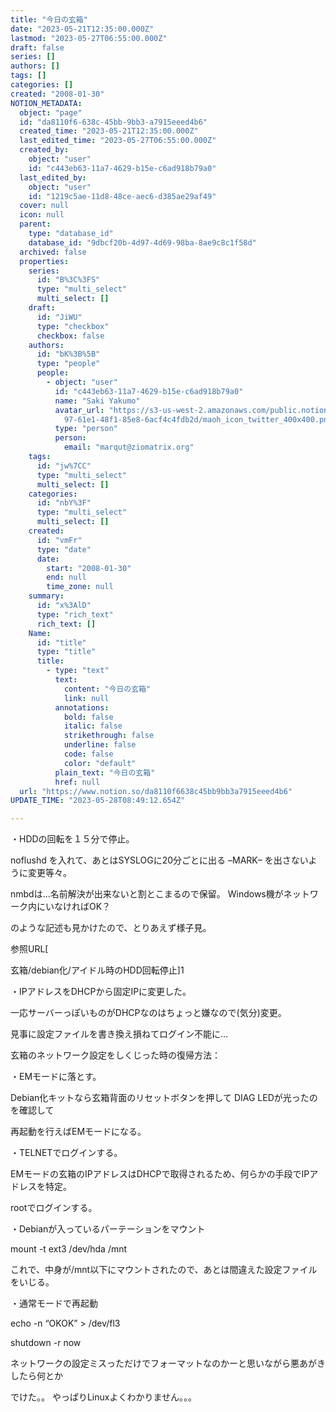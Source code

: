 ```yaml
---
title: "今日の玄箱"
date: "2023-05-21T12:35:00.000Z"
lastmod: "2023-05-27T06:55:00.000Z"
draft: false
series: []
authors: []
tags: []
categories: []
created: "2008-01-30"
NOTION_METADATA:
  object: "page"
  id: "da8110f6-638c-45bb-9bb3-a7915eeed4b6"
  created_time: "2023-05-21T12:35:00.000Z"
  last_edited_time: "2023-05-27T06:55:00.000Z"
  created_by:
    object: "user"
    id: "c443eb63-11a7-4629-b15e-c6ad918b79a0"
  last_edited_by:
    object: "user"
    id: "1219c5ae-11d8-48ce-aec6-d385ae29af49"
  cover: null
  icon: null
  parent:
    type: "database_id"
    database_id: "9dbcf20b-4d97-4d69-98ba-8ae9c8c1f58d"
  archived: false
  properties:
    series:
      id: "B%3C%3FS"
      type: "multi_select"
      multi_select: []
    draft:
      id: "JiWU"
      type: "checkbox"
      checkbox: false
    authors:
      id: "bK%3B%5B"
      type: "people"
      people:
        - object: "user"
          id: "c443eb63-11a7-4629-b15e-c6ad918b79a0"
          name: "Saki Yakumo"
          avatar_url: "https://s3-us-west-2.amazonaws.com/public.notion-static.com/3ad1c4\
            97-61e1-48f1-85e8-6acf4c4fdb2d/maoh_icon_twitter_400x400.png"
          type: "person"
          person:
            email: "marqut@ziomatrix.org"
    tags:
      id: "jw%7CC"
      type: "multi_select"
      multi_select: []
    categories:
      id: "nbY%3F"
      type: "multi_select"
      multi_select: []
    created:
      id: "vmFr"
      type: "date"
      date:
        start: "2008-01-30"
        end: null
        time_zone: null
    summary:
      id: "x%3AlD"
      type: "rich_text"
      rich_text: []
    Name:
      id: "title"
      type: "title"
      title:
        - type: "text"
          text:
            content: "今日の玄箱"
            link: null
          annotations:
            bold: false
            italic: false
            strikethrough: false
            underline: false
            code: false
            color: "default"
          plain_text: "今日の玄箱"
          href: null
  url: "https://www.notion.so/da8110f6638c45bb9bb3a7915eeed4b6"
UPDATE_TIME: "2023-05-28T08:49:12.654Z"

---
```

<link rel="stylesheet" href="https://cdn.jsdelivr.net/npm/katex@0.16.2/dist/katex.min.css" integrity="sha384-bYdxxUwYipFNohQlHt0bjN/LCpueqWz13HufFEV1SUatKs1cm4L6fFgCi1jT643X" crossorigin="anonymous">


・HDDの回転を１５分で停止。


noflushd を入れて、あとはSYSLOGに20分ごとに出る –MARK– を出さないように変更等々。


nmbdは…名前解決が出来ないと割とこまるので保留。 Windows機がネットワーク内にいなければOK？


のような記述も見かけたので、とりあえず様子見。


参照URL[


玄箱/debian化/アイドル時のHDD回転停止]1


・IPアドレスをDHCPから固定IPに変更した。


一応サーバーっぽいものがDHCPなのはちょっと嫌なので(気分)変更。


見事に設定ファイルを書き換え損ねてログイン不能に…


玄箱のネットワーク設定をしくじった時の復帰方法：


・EMモードに落とす。


Debian化キットなら玄箱背面のリセットボタンを押して DIAG LEDが光ったのを確認して


再起動を行えばEMモードになる。


・TELNETでログインする。


EMモードの玄箱のIPアドレスはDHCPで取得されるため、何らかの手段でIPアドレスを特定。


rootでログインする。


・Debianが入っているパーテーションをマウント


mount -t ext3 /dev/hda /mnt


これで、中身が/mnt以下にマウントされたので、あとは間違えた設定ファイルをいじる。


・通常モードで再起動


echo -n “OKOK” > /dev/fl3


shutdown -r now


ネットワークの設定ミスっただけでフォーマットなのかーと思いながら悪あがきしたら何とか


でけた。。 やっぱりLinuxよくわかりません。。。

